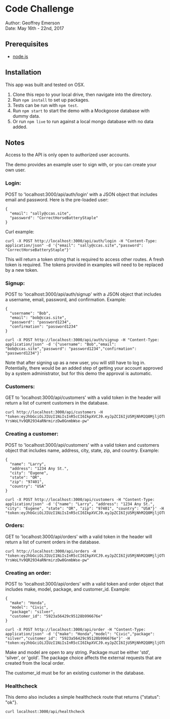 # Code Challenge

Author: Geoffrey Emerson  
Date: May 16th - 22nd, 2017

## Prerequisites

* [node.js](https://nodejs.org/en/)

## Installation

This app was built and tested on OSX.

1. Clone this repo to your local drive, then navigate into the directory.
1. Run `npm install` to set up packages.
1. Tests can be run with `npm test`.
1. Run `npm start` to start the demo with a Mockgoose database with dummy data.
1. Or run `npm live` to run against a local mongo database with no data added.

## Notes

Access to the API is only open to authorized user accounts.

The demo provides an example user to sign with, or you can create your own user.

### Login:

POST to 'localhost:3000/api/auth/login' with a JSON object that includes email and password.  Here is the pre-loaded user:

```
{
  "email": "sally@ccas.site",
  "password": "CorrectHorseBatteryStaple"
}
```
Curl example:
```
curl -X POST http://localhost:3000/api/auth/login -H "Content-Type: application/json" -d '{"email": "sally@ccas.site","password": "CorrectHorseBatteryStaple"}' 
```

This will return a token string that is required to access other routes. A fresh token is required. The tokens provided in examples will need to be replaced by a new token.

### Signup:

POST to 'localhost:3000/api/auth/signup' with a JSON object that includes a username, email, password, and confirmation. Example:

```
{
  "username": "Bob",
  "email": "bob@ccas.site",
  "password": "password1234",
  "confirmation": "password1234"
}
```

```
curl -X POST http://localhost:3000/api/auth/signup -H "Content-Type: application/json" -d '{"username": "Bob","email": "bob@ccas.site","password": "password1234","confirmation": "password1234"}'
```

Note that after signing up as a new user, you will still have to log in. Potentially, there would be an added step of getting your account approved by a system administrator, but for this demo the approval is automatic.

### Customers:

GET to 'localhost:3000/api/customers' with a valid token in the header will return a list of current customers in the database.

```
curl http://localhost:3000/api/customers -H "token:eyJhbGciOiJIUzI1NiIsInR5cCI6IkpXVCJ9.eyJpZCI6IjU5MjNhM2Q0MjljOTUxMjhiOTk2Njc2NCIsInVzZXJuYW1lIjoiU2FsbHkiLCJlbWFpbCI6InNhbGx5QGNjYXMuc2l0ZSIsImlhdCI6MTQ5NTUwNzk0OH0.xeQOrj-YrsWoLYv9QR2934aRNrmirzDw0GnmbWse-pw"
```

### Creating a customer:

POST to 'localhost:3000/api/customers' with a valid token and customers object that includes name, address, city, state, zip, and country. Example:

```
{
  "name": "Larry", 
  "address": "1234 Any St.", 
  "city": "Eugene", 
  "state": "OR", 
  "zip": "97401", 
  "country": "USA"
}
```

```
curl -X POST http://localhost:3000/api/customers -H "Content-Type: application/json" -d '{"name": "Larry", "address": "1234 Any St.", "city": "Eugene", "state": "OR", "zip": "97401", "country": "USA"}' -H "token:eyJhbGciOiJIUzI1NiIsInR5cCI6IkpXVCJ9.eyJpZCI6IjU5MjNhM2Q0MjljOTUxMjhiOTk2Njc2NCIsInVzZXJuYW1lIjoiU2FsbHkiLCJlbWFpbCI6InNhbGx5QGNjYXMuc2l0ZSIsImlhdCI6MTQ5NTUwODExM30.CxtMJJrDh9ca5v58NAsabDYGi9iuKQsc0fqwGGvj8H0"
```

### Orders:

GET to 'localhost:3000/api/orders' with a valid token in the header will return a list of current orders in the database.

```
curl http://localhost:3000/api/orders -H "token:eyJhbGciOiJIUzI1NiIsInR5cCI6IkpXVCJ9.eyJpZCI6IjU5MjNhM2Q0MjljOTUxMjhiOTk2Njc2NCIsInVzZXJuYW1lIjoiU2FsbHkiLCJlbWFpbCI6InNhbGx5QGNjYXMuc2l0ZSIsImlhdCI6MTQ5NTUwNzk0OH0.xeQOrj-YrsWoLYv9QR2934aRNrmirzDw0GnmbWse-pw"
```

### Creating an order:

POST to 'localhost:3000/api/orders' with a valid token and order object that includes make, model, package, and customer_id. Example:

```
{
  "make": "Honda",
  "model": "Civic",
  "package": "silver",
  "customer_id": "5923a56429c95128b996676e"
}
```

```
curl -X POST http://localhost:3000/api/order -H "Content-Type: application/json" -d '{"make": "Honda","model": "Civic","package": "silver","customer_id": "5923a56429c95128b996676e"}' -H "token:eyJhbGciOiJIUzI1NiIsInR5cCI6IkpXVCJ9.eyJpZCI6IjU5MjNhM2Q0MjljOTUxMjhiOTk2Njc2NCIsInVzZXJuYW1lIjoiU2FsbHkiLCJlbWFpbCI6InNhbGx5QGNjYXMuc2l0ZSIsImlhdCI6MTQ5NTUwODExM30.CxtMJJrDh9ca5v58NAsabDYGi9iuKQsc0fqwGGvj8H0"
```

Make and model are open to any string. Package must be either 'std', 'silver', or 'gold'. The package choice affects the external requests that are created from the local order.

The customer_id must be for an existing customer in the database.

### Healthcheck

This demo also includes a simple healthcheck route that returns {"status": "ok"}.

```
curl localhost:3000/api/healthcheck
```

